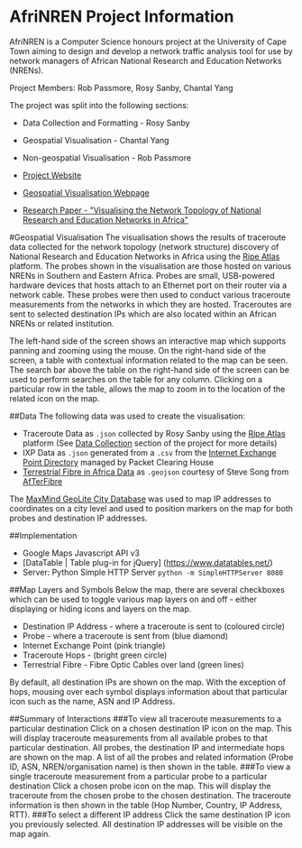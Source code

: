 # AfriNREN Project Information
AfriNREN is a Computer Science honours project at the University of Cape Town aiming to design and develop a network traffic analysis tool for use by network managers of African National Research and Education Networks (NRENs).

Project Members: Rob Passmore, Rosy Sanby, Chantal Yang

The project was split into the following sections:
* Data Collection and Formatting - Rosy Sanby
* Geospatial Visualisation - Chantal Yang
* Non-geospatial Visualisation - Rob Passmore

* [Project Website](http://pubs.cs.uct.ac.za/honsproj/cgi-bin/view/2015/passmore_sanby_yang.zip/AfriNRENWeb-master/)
* [Geospatial Visualisation Webpage](http://pubs.cs.uct.ac.za/honsproj/cgi-bin/view/2015/passmore_sanby_yang.zip/AfriNRENWeb-master/geovis.html)
* [Research Paper - "Visualising the Network Topology of National Research and Education Networks in Africa"](http://pubs.cs.uct.ac.za/honsproj/cgi-bin/view/2015/passmore_sanby_yang.zip/AfriNRENWeb-master/documents/final_papers/Chantal_Final_Paper.pdf)

#Geospatial Visualisation
The visualisation shows the results of traceroute data collected for the network topology (network structure) discovery of National Research and Education Networks in Africa using the [Ripe Atlas](https://atlas.ripe.net/) platform. The probes shown in the visualisation are those hosted on various NRENs in Southern and Eastern Africa. Probes are small, USB-powered hardware devices that hosts attach to an Ethernet port on their router via a network cable. These probes were then used to conduct various traceroute measurements from the networks in which they are hosted. Traceroutes are sent to selected destination IPs which are also located within an African NRENs or related institution. 

The left-hand side of the screen shows an interactive map which supports panning and zooming using the mouse. On the right-hand side of the screen, a table with contextual information related to the map can be seen. The search bar above the table on the right-hand side of the screen can be used to perform searches on the table for any column. Clicking on a particular row in the table, allows the map to zoom in to the location of the related icon on the map.

##Data
The following data was used to create the visualisation:
* Traceroute Data as `.json` collected by Rosy Sanby using the [Ripe Atlas](https://atlas.ripe.net/) platform (See [Data Collection](http://pubs.cs.uct.ac.za/honsproj/cgi-bin/view/2015/passmore_sanby_yang.zip/AfriNRENWeb-master/data_collection.html) section of the project for more details)
* IXP Data as `.json` generated from a `.csv` from the [Internet Exchange Point Directory](https://prefix.pch.net/applications/ixpdir/) managed by Packet Clearing House  
* [Terrestrial Fibre in Africa Data](https://github.com/stevesong/afterfibre-kml) as `.geojson` courtesy of Steve Song from [AfTerFibre](https://manypossibilities.net/afterfibre-old/)

The [MaxMind GeoLite City Database](http://dev.maxmind.com/geoip/legacy/geolite/) was used to map IP addresses to coordinates on a city level and used to position markers on the map for both probes and destination IP addresses.

##Implementation
* Google Maps Javascript API v3
* [DataTable | Table plug-in for jQuery] (https://www.datatables.net/)
* Server: Python Simple HTTP Server `python -m SimpleHTTPServer 8080` 

##Map Layers and Symbols
Below the map, there are several checkboxes which can be used to toggle various map layers on and off - either displaying or hiding icons and layers on the map.

* Destination IP Address - where a traceroute is sent to (coloured circle)
* Probe - where a traceroute is sent from (blue diamond)
* Internet Exchange Point (pink triangle)
* Traceroute Hops -  (bright green circle)
* Terrestrial Fibre - Fibre Optic Cables over land (green lines)

By default, all destination IPs are shown on the map. With the exception of hops, mousing over each symbol displays information about that particular icon such as the name, ASN and IP Address.

##Summary of Interactions
###To view all traceroute measurements to a particular destination
Click on a chosen destination IP icon on the map. This will display traceroute measurements from all available probes to that particular destination. All probes, the destination IP and intermediate hops are shown on the map. A list of all the probes and related information (Probe ID, ASN, NREN/organisation name) is then shown in the table.
###To view a single traceroute measurement from a particular probe to a particular destination
Click a chosen probe icon on the map. This will display the traceroute from the chosen probe to the chosen destination. The traceroute information is then shown in the table (Hop Number, Country, IP Address, RTT).
###To select a different IP address 
Click the same destination IP icon you previously selected. All destination IP addresses will be visible on the map again. 


